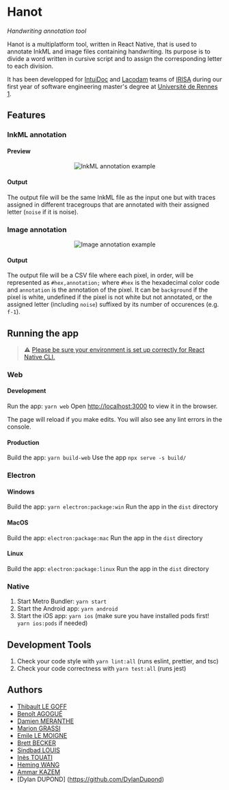 # Hanot

_Handwriting annotation tool_

Hanot is a multiplatform tool, written in React Native, that is used to annotate InkML and image files containing handwriting. Its purpose is to divide a word written in cursive script and to assign the corresponding letter to each division.

It has been developped for [IntuiDoc](https://www-intuidoc.irisa.fr/) and [Lacodam](https://team.inria.fr/lacodam/fr/) teams of [IRISA](https://www.irisa.fr/) during our first year of software engineering master's degree at [Université de Rennes 1](https://www.univ-rennes1.fr/).

## Features

### InkML annotation

#### Preview

<figure>
  <p align="center">
    <img src="https://s8.gifyu.com/images/hanot-inkml-800px.gif" alt="InkML annotation example" />
  </p>
</figure>

#### Output

The output file will be the same InkML file as the input one but with traces assigned in different tracegroups that are annotated with their assigned letter (`noise` if it is noise).

### Image annotation

<figure>
  <p align="center">
    <img src="https://s8.gifyu.com/images/hanot-image-800px.gif" alt="Image annotation example" />
  </p>
</figure>

#### Output

The output file will be a CSV file where each pixel, in order, will be represented as `#hex,annotation;` where `#hex` is the hexadecimal color code and `annotation` is the annotation of the pixel. It can be `background` if the pixel is white, undefined if the pixel is not white but not annotated, or the assigned letter (including `noise`) suffixed by its number of occurences (e.g. `f-1`).

## Running the app

> ⚠️ [Please be sure your environment is set up correctly for React Native CLI.](https://reactnative.dev/docs/environment-setup)

### Web

#### Development

Run the app: `yarn web`
Open [http://localhost:3000](http://localhost:3000) to view it in the browser.

The page will reload if you make edits.
You will also see any lint errors in the console.

#### Production

Build the app: `yarn build-web`
Use the app `npx serve -s build/`

### Electron

#### Windows

Build the app: `yarn electron:package:win`
Run the app in the `dist` directory

#### MacOS

Build the app: `electron:package:mac`
Run the app in the `dist` directory

#### Linux

Build the app: `electron:package:linux`
Run the app in the `dist` directory

### Native

1. Start Metro Bundler: `yarn start`
2. Start the Android app: `yarn android`
3. Start the iOS app: `yarn ios` (make sure you have installed pods first! `yarn ios:pods` if needed)

## Development Tools

1. Check your code style with `yarn lint:all` (runs eslint, prettier, and tsc)
1. Check your code correctness with `yarn test:all` (runs jest)

## Authors

- [Thibault LE GOFF](https://github.com/Xorko)
- [Benoît AGOGUÉ](https://github.com/agoguebenoit)
- [Damien MERANTHE](https://github.com/damienMS)
- [Marion GRASSI](https://github.com/MarionGrassi)
- [Emile LE MOIGNE](https://github.com/emile-le-moigne)
- [Brett BECKER](https://github.com/BrettBeck)
- [Sindbad LOUIS](https://github.com/jownline)
- [Inès TOUATI](https://github.com/InesTouati)
- [Heming WANG](https://github.com/nep-nep327)
- [Ammar KAZEM](https://github.com/Ammar96399)
- [Dylan DUPOND] (https://github.com/DylanDupond)
